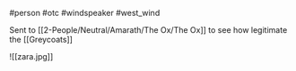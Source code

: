 #person #otc #windspeaker #west_wind

Sent to [[2-People/Neutral/Amarath/The Ox/The Ox]] to see how legitimate the [[Greycoats]] 

![[zara.jpg]]